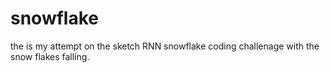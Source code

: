 # snowflake
the is my attempt on the sketch RNN snowflake coding challenage with the snow flakes falling.
